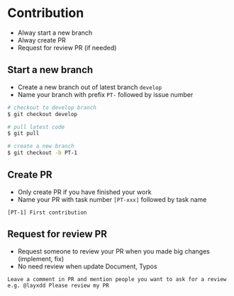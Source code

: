 # Contribution
- Alway start a new branch
- Alway create PR 
- Request for review PR (if needed)

## Start a new branch
- Create a new branch out of latest branch `develop`
- Name your branch with prefix `PT-` followed by issue number
```sh
# checkout to develop branch
$ git checkout develop

# pull latest code
$ git pull

# create a new branch
$ git checkout -b PT-1
```

## Create PR
- Only create PR if you have finished your work
- Name your PR with task number `[PT-xxx]` followed by task name
```
[PT-1] First contribution
```

## Request for review PR
- Request someone to review your PR when you made big changes (implement, fix)
- No need review when update Document, Typos
```
Leave a comment in PR and mention people you want to ask for a review
e.g. @layxdd Please review my PR
```
